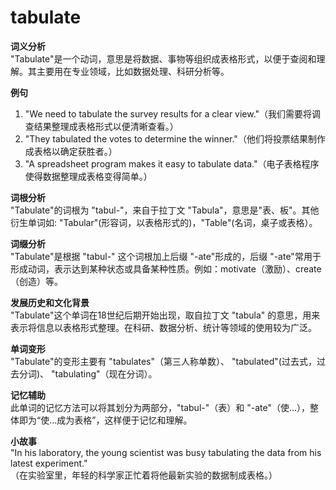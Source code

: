# tabulate

**词义分析**  
"Tabulate"是一个动词，意思是将数据、事物等组织成表格形式，以便于查阅和理解。其主要用在专业领域，比如数据处理、科研分析等。

  

**例句**

  

1.  "We need to tabulate the survey results for a clear view."（我们需要将调查结果整理成表格形式以便清晰查看。）
2.  "They tabulated the votes to determine the winner."（他们将投票结果制作成表格以确定获胜者。）
3.  "A spreadsheet program makes it easy to tabulate data."（电子表格程序使得数据整理成表格变得简单。）

  

**词根分析**  
"Tabulate"的词根为 "tabul-"，来自于拉丁文 "Tabula"，意思是"表、板"。其他衍生单词如: "Tabular"(形容词，以表格形式的)，"Table"(名词，桌子或表格）。

  

**词缀分析**  
"Tabulate"是根据 "tabul-" 这个词根加上后缀 "-ate"形成的，后缀 "-ate"常用于形成动词，表示达到某种状态或具备某种性质。例如：motivate（激励）、create（创造）等。

  

**发展历史和文化背景**  
"Tabulate"这个单词在18世纪后期开始出现，取自拉丁文 "tabula" 的意思，用来表示将信息以表格形式整理。在科研、数据分析、统计等领域的使用较为广泛。

  

**单词变形**  
"Tabulate"的变形主要有 "tabulates"（第三人称单数）、 "tabulated"(过去式，过去分词)、 "tabulating"（现在分词）。

  

**记忆辅助**  
此单词的记忆方法可以将其划分为两部分，"tabul-"（表）和 "-ate"（使…），整体即为“使…成为表格”，这样便于记忆和理解。

  

**小故事**  
"In his laboratory, the young scientist was busy tabulating the data from his latest experiment."  
（在实验室里，年轻的科学家正忙着将他最新实验的数据制成表格。）

